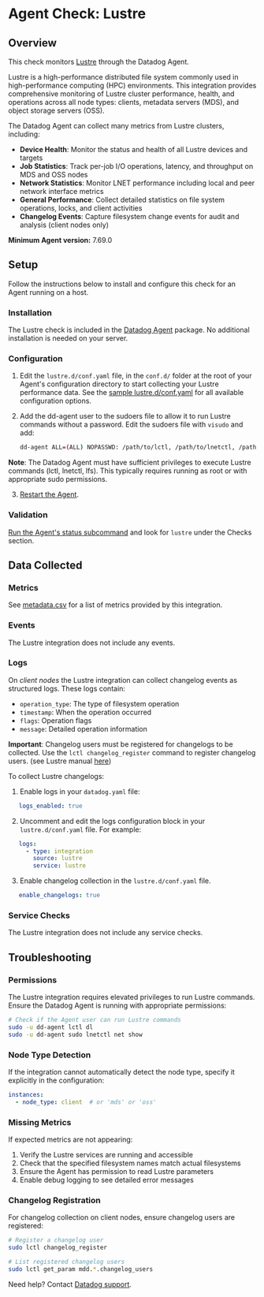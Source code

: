 # Agent Check: Lustre

## Overview

This check monitors [Lustre][1] through the Datadog Agent.

Lustre is a high-performance distributed file system commonly used in high-performance computing (HPC) environments. This integration provides comprehensive monitoring of Lustre cluster performance, health, and operations across all node types: clients, metadata servers (MDS), and object storage servers (OSS).

The Datadog Agent can collect many metrics from Lustre clusters, including:

- **Device Health**: Monitor the status and health of all Lustre devices and targets
- **Job Statistics**: Track per-job I/O operations, latency, and throughput on MDS and OSS nodes
- **Network Statistics**: Monitor LNET performance including local and peer network interface metrics
- **General Performance**: Collect detailed statistics on file system operations, locks, and client activities
- **Changelog Events**: Capture filesystem change events for audit and analysis (client nodes only)


**Minimum Agent version:** 7.69.0

## Setup

Follow the instructions below to install and configure this check for an Agent running on a host.

### Installation

The Lustre check is included in the [Datadog Agent][3] package. No additional installation is needed on your server.

### Configuration

1. Edit the `lustre.d/conf.yaml` file, in the `conf.d/` folder at the root of your Agent's configuration directory to start collecting your Lustre performance data. See the [sample lustre.d/conf.yaml][4] for all available configuration options.

2. Add the dd-agent user to the sudoers file to allow it to run Lustre commands without a password. Edit the sudoers file with `visudo` and add:

   ```bash
   dd-agent ALL=(ALL) NOPASSWD: /path/to/lctl, /path/to/lnetctl, /path/to/lfs
   ```


**Note**: The Datadog Agent must have sufficient privileges to execute Lustre commands (lctl, lnetctl, lfs). This typically requires running as root or with appropriate sudo permissions.

3. [Restart the Agent][5].

### Validation

[Run the Agent's status subcommand][6] and look for `lustre` under the Checks section.

## Data Collected

### Metrics

See [metadata.csv][7] for a list of metrics provided by this integration.

### Events

The Lustre integration does not include any events.

### Logs

On *client nodes* the Lustre integration can collect changelog events as structured logs. These logs contain:

- `operation_type`: The type of filesystem operation
- `timestamp`: When the operation occurred  
- `flags`: Operation flags
- `message`: Detailed operation information

**Important**: Changelog users must be registered for changelogs to be collected. Use the `lctl changelog_register` command to register changelog users. (see Lustre manual [here][9])

To collect Lustre changelogs:

1. Enable logs in your `datadog.yaml` file:

```yaml
   logs_enabled: true
```

2. Uncomment and edit the logs configuration block in your `lustre.d/conf.yaml` file. For example:

```yaml
   logs:
     - type: integration
       source: lustre
       service: lustre
``` 

3. Enable changelog collection in the `lustre.d/conf.yaml` file.

```yaml
   enable_changelogs: true
```

### Service Checks

The Lustre integration does not include any service checks.

## Troubleshooting

### Permissions

The Lustre integration requires elevated privileges to run Lustre commands. Ensure the Datadog Agent is running with appropriate permissions:

```bash
# Check if the Agent user can run Lustre commands
sudo -u dd-agent lctl dl
sudo -u dd-agent sudo lnetctl net show
```

### Node Type Detection

If the integration cannot automatically detect the node type, specify it explicitly in the configuration:

```yaml
instances:
  - node_type: client  # or 'mds' or 'oss'
```

### Missing Metrics

If expected metrics are not appearing:

1. Verify the Lustre services are running and accessible
2. Check that the specified filesystem names match actual filesystems
3. Ensure the Agent has permission to read Lustre parameters
4. Enable debug logging to see detailed error messages

### Changelog Registration

For changelog collection on client nodes, ensure changelog users are registered:

```bash
# Register a changelog user
sudo lctl changelog_register

# List registered changelog users  
sudo lctl get_param mdd.*.changelog_users
```

Need help? Contact [Datadog support][8].

[1]: https://www.lustre.org/
[2]: https://docs.datadoghq.com/agent/kubernetes/integrations/
[3]: https://app.datadoghq.com/account/settings/agent/latest
[4]: https://github.com/DataDog/integrations-core/blob/master/lustre/datadog_checks/lustre/data/conf.yaml.example
[5]: https://docs.datadoghq.com/agent/guide/agent-commands/#start-stop-and-restart-the-agent
[6]: https://docs.datadoghq.com/agent/guide/agent-commands/#agent-status-and-information
[7]: https://github.com/DataDog/integrations-core/blob/master/lustre/metadata.csv
[8]: https://docs.datadoghq.com/help/
[9]: https://doc.lustre.org/lustre_manual.xhtml#idm140276013629712
